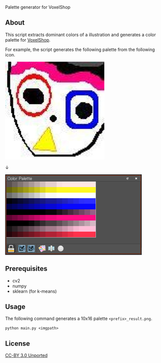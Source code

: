 Palette generator for VoxelShop

## About

This script extracts dominant colors of a illustration and generates a color palette for [VoxelShop](https://github.com/simlu/voxelshop).

For example, the script generates the following palette from the following icon.

![](https://github.com/nekketsuuu/palette-generator/blob/master/img/nekketsuuu.jpg)

↓

![](https://github.com/nekketsuuu/palette-generator/blob/master/img/palette.png)

## Prerequisites

* cv2
* numpy
* sklearn (for k-means)

## Usage

The following command generates a 10x16 palette `<prefix>_result.png`.

```
python main.py <imgpath>
```

## License

[CC-BY 3.0 Unported](https://creativecommons.org/licenses/by/3.0/deed.en)
